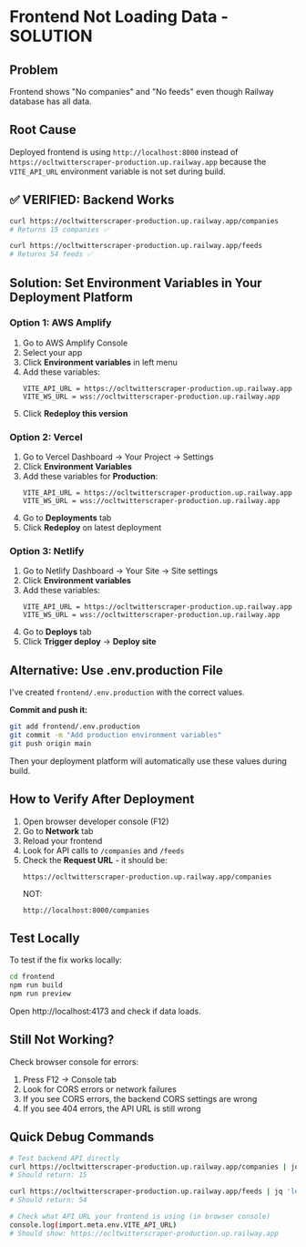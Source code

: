 # Frontend Not Loading Data - SOLUTION

## Problem
Frontend shows "No companies" and "No feeds" even though Railway database has all data.

## Root Cause
Deployed frontend is using `http://localhost:8000` instead of `https://ocltwitterscraper-production.up.railway.app` because the `VITE_API_URL` environment variable is not set during build.

## ✅ VERIFIED: Backend Works
```bash
curl https://ocltwitterscraper-production.up.railway.app/companies
# Returns 15 companies ✅

curl https://ocltwitterscraper-production.up.railway.app/feeds
# Returns 54 feeds ✅
```

## Solution: Set Environment Variables in Your Deployment Platform

### Option 1: AWS Amplify

1. Go to AWS Amplify Console
2. Select your app
3. Click **Environment variables** in left menu
4. Add these variables:
   ```
   VITE_API_URL = https://ocltwitterscraper-production.up.railway.app
   VITE_WS_URL = wss://ocltwitterscraper-production.up.railway.app
   ```
5. Click **Redeploy this version**

### Option 2: Vercel

1. Go to Vercel Dashboard → Your Project → Settings
2. Click **Environment Variables**
3. Add these variables for **Production**:
   ```
   VITE_API_URL = https://ocltwitterscraper-production.up.railway.app
   VITE_WS_URL = wss://ocltwitterscraper-production.up.railway.app
   ```
4. Go to **Deployments** tab
5. Click **Redeploy** on latest deployment

### Option 3: Netlify

1. Go to Netlify Dashboard → Your Site → Site settings
2. Click **Environment variables**
3. Add these variables:
   ```
   VITE_API_URL = https://ocltwitterscraper-production.up.railway.app
   VITE_WS_URL = wss://ocltwitterscraper-production.up.railway.app
   ```
4. Go to **Deploys** tab
5. Click **Trigger deploy** → **Deploy site**

## Alternative: Use .env.production File

I've created `frontend/.env.production` with the correct values.

**Commit and push it:**
```bash
git add frontend/.env.production
git commit -m "Add production environment variables"
git push origin main
```

Then your deployment platform will automatically use these values during build.

## How to Verify After Deployment

1. Open browser developer console (F12)
2. Go to **Network** tab
3. Reload your frontend
4. Look for API calls to `/companies` and `/feeds`
5. Check the **Request URL** - it should be:
   ```
   https://ocltwitterscraper-production.up.railway.app/companies
   ```
   NOT:
   ```
   http://localhost:8000/companies
   ```

## Test Locally

To test if the fix works locally:
```bash
cd frontend
npm run build
npm run preview
```

Open http://localhost:4173 and check if data loads.

## Still Not Working?

Check browser console for errors:
1. Press F12 → Console tab
2. Look for CORS errors or network failures
3. If you see CORS errors, the backend CORS settings are wrong
4. If you see 404 errors, the API URL is still wrong

## Quick Debug Commands

```bash
# Test backend API directly
curl https://ocltwitterscraper-production.up.railway.app/companies | jq 'length'
# Should return: 15

curl https://ocltwitterscraper-production.up.railway.app/feeds | jq 'length'
# Should return: 54

# Check what API URL your frontend is using (in browser console)
console.log(import.meta.env.VITE_API_URL)
# Should show: https://ocltwitterscraper-production.up.railway.app
```
